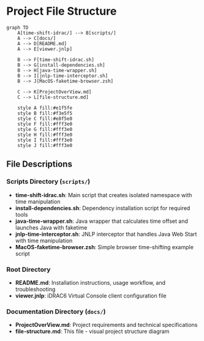 # Project File Structure

```mermaid
graph TD
    A[time-shift-idrac/] --> B[scripts/]
    A --> C[docs/]
    A --> D[README.md]
    A --> E[viewer.jnlp]

    B --> F[time-shift-idrac.sh]
    B --> G[install-dependencies.sh]
    B --> H[java-time-wrapper.sh]
    B --> I[jnlp-time-interceptor.sh]
    B --> J[MacOS-faketime-browser.zsh]

    C --> K[ProjectOverView.md]
    C --> L[file-structure.md]

    style A fill:#e1f5fe
    style B fill:#f3e5f5
    style C fill:#e8f5e8
    style F fill:#fff3e0
    style G fill:#fff3e0
    style H fill:#fff3e0
    style I fill:#fff3e0
    style J fill:#fff3e0
```

## File Descriptions

### Scripts Directory (`scripts/`)

- **time-shift-idrac.sh**: Main script that creates isolated namespace with time manipulation
- **install-dependencies.sh**: Dependency installation script for required tools
- **java-time-wrapper.sh**: Java wrapper that calculates time offset and launches Java with faketime
- **jnlp-time-interceptor.sh**: JNLP interceptor that handles Java Web Start with time manipulation
- **MacOS-faketime-browser.zsh**: Simple browser time-shifting example script

### Root Directory

- **README.md**: Installation instructions, usage workflow, and troubleshooting
- **viewer.jnlp**: iDRAC6 Virtual Console client configuration file

### Documentation Directory (`docs/`)

- **ProjectOverView.md**: Project requirements and technical specifications
- **file-structure.md**: This file - visual project structure diagram
